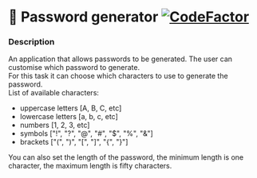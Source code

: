 # 🔐 Password generator [![CodeFactor](https://www.codefactor.io/repository/github/srgnevmer/password-generator/badge)](https://www.codefactor.io/repository/github/srgnevmer/password-generator)

### Description

An application that allows passwords to be generated.
The user can customise which password to generate. <br />
For this task it can choose which characters to use to generate the password. <br />
List of available characters:

- uppercase letters [A, B, C, etc]
- lowercase letters [a, b, c, etc]
- numbers [1, 2, 3, etc]
- symbols ["!", "?", "@", "#", "$", "%", "&"]
- brackets ["(", ")", "[", "]", "{", "}"]

You can also set the length of the password, the minimum length is one character, the maximum length is fifty characters.

<!-- <img src="./src/img/preview.png" width="700" height="400"> -->

